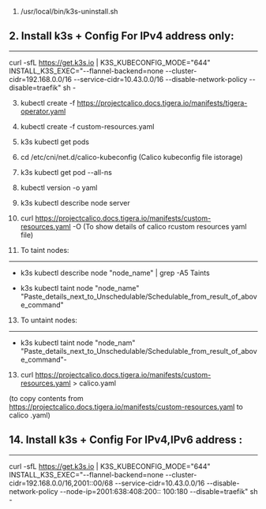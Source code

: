


1. /usr/local/bin/k3s-uninstall.sh

## 2. Install k3s + Config For IPv4 address only:
*************************

curl -sfL https://get.k3s.io | K3S_KUBECONFIG_MODE="644" INSTALL_K3S_EXEC="--flannel-backend=none --cluster-cidr=192.168.0.0/16 --service-cidr=10.43.0.0/16 --disable-network-policy  --disable=traefik" sh -

3. kubectl create -f https://projectcalico.docs.tigera.io/manifests/tigera-operator.yaml

4. kubectl create -f custom-resources.yaml

5. k3s kubectl get pods

6. cd /etc/cni/net.d/calico-kubeconfig  (Calico kubeconfig file istorage)
 
8. k3s kubectl get pod --all-ns

9. kubectl version -o yaml

10. k3s kubectl describe node server

11. curl https://projectcalico.docs.tigera.io/manifests/custom-resources.yaml -O   (To show details of calico rcustom resources yaml file)

12. To taint nodes:
*******************

- k3s kubectl describe node "node_name" | grep -A5 Taints

- k3s kubectl taint node "node_name" "Paste_details_next_to_Unschedulable/Schedulable_from_result_of_above_command"

13. To untaint nodes:
*******************

- k3s kubectl taint node "node_nam" "Paste_details_next_to_Unschedulable/Schedulable_from_result_of_above_command"-
 
13. curl  https://projectcalico.docs.tigera.io/manifests/custom-resources.yaml > calico.yaml   

(to copy contents from  https://projectcalico.docs.tigera.io/manifests/custom-resources.yaml to calico .yaml)



## 14. Install k3s + Config For IPv4,IPv6 address :
**************************************

curl -sfL https://get.k3s.io | K3S_KUBECONFIG_MODE="644" INSTALL_K3S_EXEC="--flannel-backend=none --cluster-cidr=192.168.0.0/16,2001::00/68 --service-cidr=10.43.0.0/16 --disable-network-policy --node-ip=2001:638:408:200:: 100:180 --disable=traefik" sh -

